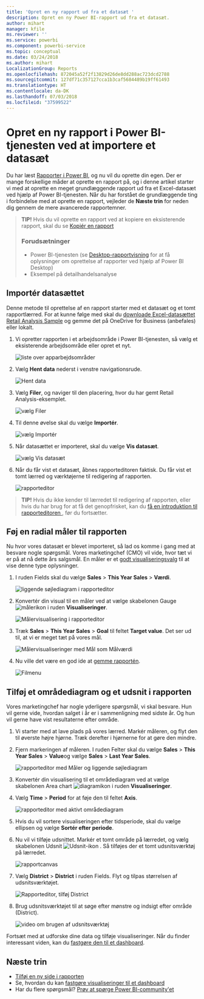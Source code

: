 ```yaml
---
title: 'Opret en ny rapport ud fra et datasæt '
description: Opret en ny Power BI-rapport ud fra et datasæt.
author: mihart
manager: kfile
ms.reviewer: ''
ms.service: powerbi
ms.component: powerbi-service
ms.topic: conceptual
ms.date: 03/24/2018
ms.author: mihart
LocalizationGroup: Reports
ms.openlocfilehash: 872045a52f2f13829d26de8dd288ac723dcd2788
ms.sourcegitcommit: 127df71c357127cca1b3caf5684489b19ff61493
ms.translationtype: HT
ms.contentlocale: da-DK
ms.lasthandoff: 07/03/2018
ms.locfileid: "37599522"
---
```

# <a name="create-a-new-report-in-power-bi-service-by-importing-a-dataset"></a>Opret en ny rapport i Power BI-tjenesten ved at importere et datasæt
Du har læst [Rapporter i Power BI](service-reports.md), og nu vil du oprette din egen. Der er mange forskellige måder at oprette en rapport på, og i denne artikel starter vi med at oprette en meget grundlæggende rapport ud fra et Excel-datasæt ved hjælp af Power BI-tjenesten. Når du har forstået de grundlæggende ting i forbindelse med at oprette en rapport, vejleder de **Næste trin** for neden dig gennem de mere avancerede rapportemner.  

> **TIP!** Hvis du vil oprette en rapport ved at kopiere en eksisterende rapport, skal du se [Kopiér en rapport](power-bi-report-copy.md)
> 
> ### <a name="prerequisites"></a>Forudsætninger
> - Power BI-tjenesten (se [Desktop-rapportvisning](desktop-report-view.md) for at få oplysninger om oprettelse af rapporter ved hjælp af Power BI Desktop)  
> - Eksempel på detailhandelsanalyse

## <a name="import-the-dataset"></a>Importér datasættet
Denne metode til oprettelse af en rapport starter med et datasæt og et tomt rapportlærred. For at kunne følge med skal du [downloade Excel-datasættet Retail Analysis Sample](http://go.microsoft.com/fwlink/?LinkId=529778) og gemme det på OneDrive for Business (anbefales) eller lokalt.

1. Vi opretter rapporten i et arbejdsområde i Power BI-tjenesten, så vælg et eksisterende arbejdsområde eller opret et nyt.
   
   ![liste over apparbejdsområder](media/service-report-create-new/power-bi-workspaces2.png)
2. Vælg **Hent data** nederst i venstre navigationsrude.
   
   ![Hent data](media/service-report-create-new/power-bi-get-data3.png)
3. Vælg **Filer**, og naviger til den placering, hvor du har gemt Retail Analysis-eksemplet.
   
    ![vælg Filer](media/service-report-create-new/power-bi-select-files.png)
4. Til denne øvelse skal du vælge **Importér**.
   
   ![vælg Importér](media/service-report-create-new/power-bi-import.png)
5. Når datasættet er importeret, skal du vælge **Vis datasæt**.
   
   ![vælg Vis datasæt](media/service-report-create-new/power-bi-view-dataset.png)
6. Når du får vist et datasæt, åbnes rapporteditoren faktisk.  Du får vist et tomt lærred og værktøjerne til redigering af rapporten.
   
   ![rapporteditor](media/service-report-create-new/power-bi-blank-report.png)

> **TIP!** Hvis du ikke kender til lærredet til redigering af rapporten, eller hvis du har brug for at få det genopfrisket, kan du [få en introduktion til rapporteditoren ](service-the-report-editor-take-a-tour.md), før du fortsætter.
> 
> 

## <a name="add-a-radial-gauge-to-the-report"></a>Føj en radial måler til rapporten
Nu hvor vores datasæt er blevet importeret, så lad os komme i gang med at besvare nogle spørgsmål.  Vores marketingchef (CMO) vil vide, hvor tæt vi er på at nå dette års salgsmål. En måler er et [godt visualiseringsvalg](power-bi-report-visualizations.md) til at vise denne type oplysninger.

1. I ruden Fields skal du vælge **Sales** > **This Year Sales** > **Værdi**.
   
    ![liggende søjlediagram i rapporteditor](media/service-report-create-new/power-bi-report-step1.png)
2. Konvertér din visual til en måler ved at vælge skabelonen Gauge ![ målerikon](media/service-report-create-new/powerbi-gauge-icon.png) i ruden **Visualiseringer**.
   
    ![Målervisualisering i rapporteditor](media/service-report-create-new/power-bi-report-step2.png)
3. Træk **Sales** > **This Year Sales** > **Goal** til feltet **Target value**. Det ser ud til, at vi er meget tæt på vores mål.
   
    ![Målervisualiseringer med Mål som Målværdi](media/service-report-create-new/power-bi-report-step3.png)
4. Nu ville det være en god ide at [gemme rapportén](service-report-save.md).
   
   ![Filmenu](media/service-report-create-new/powerbi-save.png)

## <a name="add-an-area-chart-and-slicer-to-the-report"></a>Tilføj et områdediagram og et udsnit i rapporten
Vores marketingchef har nogle yderligere spørgsmål, vi skal besvare. Hun vil gerne vide, hvordan salget i år er i sammenligning med sidste år. Og hun vil gerne have vist resultaterne efter område.

1. Vi starter med at lave plads på vores lærred. Markér måleren, og flyt den til øverste højre hjørne. Træk derefter i hjørnerne for at gøre den mindre.
2. Fjern markeringen af måleren. I ruden Felter skal du vælge **Sales** > **This Year Sales** > **Value**og vælge **Sales** > **Last Year Sales**.
   
    ![rapporteditor med Måler og liggende søjlediagram](media/service-report-create-new/power-bi-report-step4.png)
3. Konvertér din visualisering til et områdediagram ved at vælge skabelonen Area chart ![diagramikon](media/service-report-create-new/power-bi-areachart-icon.png) i ruden **Visualiseringer**.
4. Vælg **Time** > **Period** for at føje den til feltet **Axis**.
   
    ![rapporteditor med aktivt områdediagram](media/service-report-create-new/power-bi-report-step5.png)
5. Hvis du vil sortere visualiseringen efter tidsperiode, skal du vælge ellipsen og vælge **Sortér efter periode**.
6. Nu vil vi tilføje udsnittet. Markér et tomt område på lærredet, og vælg skabelonen Udsnit ![Udsnit-ikon](media/service-report-create-new/power-bi-slicer-icon.png)    . Så tilføjes der et tomt udsnitsværktøj på lærredet.
   
    ![rapportcanvas](media/service-report-create-new/power-bi-report-step6.png)    
7. Vælg **District** > **District** i ruden Fields. Flyt og tilpas størrelsen af udsnitsværktøjet.
   
    ![Rapporteditor, tilføj District](media/service-report-create-new/power-bi-report-step7.png)  
8. Brug udsnitsværktøjet til at søge efter mønstre og indsigt efter område (District).
   
   ![video om brugen af udsnitsværktøj](media/service-report-create-new/power-bi-slicer-video2.gif)  

Fortsæt med at udforske dine data og tilføje visualiseringer. Når du finder interessant viden, kan du [fastgøre den til et dashboard](service-dashboard-pin-tile-from-report.md).

## <a name="next-steps"></a>Næste trin
* [Tilføj en ny side i rapporten](power-bi-report-add-page.md)  
* Se, hvordan du kan [fastgøre visualiseringer til et dashboard](service-dashboard-pin-tile-from-report.md)   
* Har du flere spørgsmål? [Prøv at spørge Power BI-community'et](http://community.powerbi.com/)


